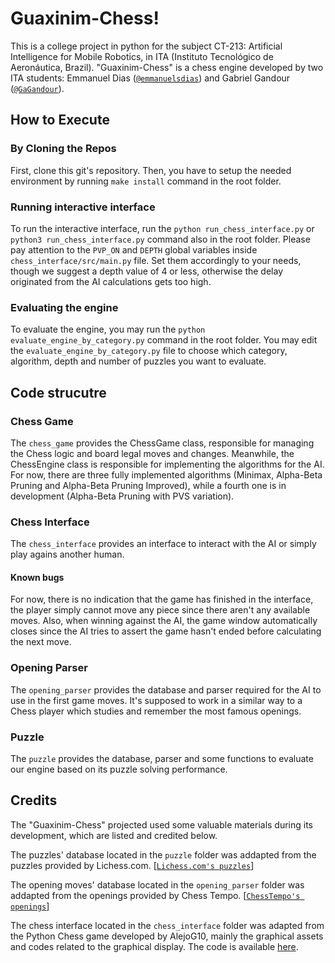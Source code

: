 

# Guaxinim-Chess!

This is a college project in python for the subject CT-213: Artificial Intelligence for Mobile Robotics, in ITA (Instituto Tecnológico de Aeronáutica, Brazil). "Guaxinim-Chess" is a chess engine developed by two ITA students: Emmanuel Dias ([`@emmanuelsdias`](https://github.com/emmanuelsdias)) and Gabriel Gandour ([`@GaGandour`](https://github.com/GaGandour)).

## How to Execute

### By Cloning the Repos

First, clone this git's repository. Then, you have to setup the needed environment by running `make install` command in the root folder. 

### Running interactive interface

To run the interactive interface, run the `python run_chess_interface.py` or `python3 run_chess_interface.py` command also in the root folder. Please pay attention to the `PVP_ON` and `DEPTH` global variables inside `chess_interface/src/main.py` file. Set them accordingly to your needs, though we suggest a depth value of 4 or less, otherwise the delay originated from the AI calculations gets too high.

### Evaluating the engine

To evaluate the engine, you may run the `python evaluate_engine_by_category.py` command in the root folder. You may edit the `evaluate_engine_by_category.py` file to choose which category, algorithm, depth and number of puzzles you want to evaluate.

## Code strucutre

### Chess Game

The `chess_game` provides the ChessGame class, responsible for managing the Chess logic and board legal moves and changes. Meanwhile, the ChessEngine class is responsible for implementing the algorithms for the AI. For now, there are three fully implemented algorithms (Minimax, Alpha-Beta Pruning and Alpha-Beta Pruning Improved), while a fourth one is in development (Alpha-Beta Pruning with PVS variation).

### Chess Interface

The `chess_interface` provides an interface to interact with the AI or simply play agains another human.

#### Known bugs

For now, there is no indication that the game has finished in the interface, the player simply cannot move any piece since there aren't any available moves. Also, when winning against the AI, the game window automatically closes since the AI tries to assert the game hasn't ended before calculating the next move.

### Opening Parser

The `opening_parser` provides the database and parser required for the AI to use in the first game moves. It's supposed to work in a similar way to a Chess player which studies and remember the most famous openings. 

### Puzzle

The `puzzle` provides the database, parser and some functions to evaluate our engine based on its puzzle solving performance.

## Credits

The "Guaxinim-Chess" projected used some valuable materials during its development, which are listed and credited below.

The puzzles' database located in the `puzzle` folder was addapted from the puzzles provided by Lichess.com. [[`Lichess.com's puzzles`](https://old.chesstempo.com/chess-openings.html)]

The opening moves' database located in the `opening_parser` folder was addapted from the openings provided by Chess Tempo. [[`ChessTempo's openings`](https://old.chesstempo.com/chess-openings.html)]

The chess interface located in the `chess_interface` folder was adapted from the Python Chess game developed by AlejoG10, mainly the graphical assets and codes related to the graphical display. The code is available [here](https://github.com/AlejoG10/python-chess-ai-yt/).